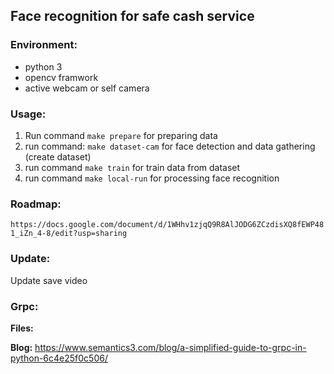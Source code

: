 ## Face recognition for safe cash service

### Environment:
- python 3
- opencv framwork
- active webcam or self camera

### Usage:
1. Run command `make prepare` for preparing data
2. run command: `make dataset-cam` for face detection and data gathering (create dataset)
3. run command `make train` for train data from dataset
4. run command `make local-run` for processing face recognition

### Roadmap:

`https://docs.google.com/document/d/1WHhv1zjqQ9R8AlJODG6ZCzdisXQ8fEWP481_iZn_4-8/edit?usp=sharing`


### Update:

Update save video

### Grpc:

**Files:**

**Blog:**
https://www.semantics3.com/blog/a-simplified-guide-to-grpc-in-python-6c4e25f0c506/